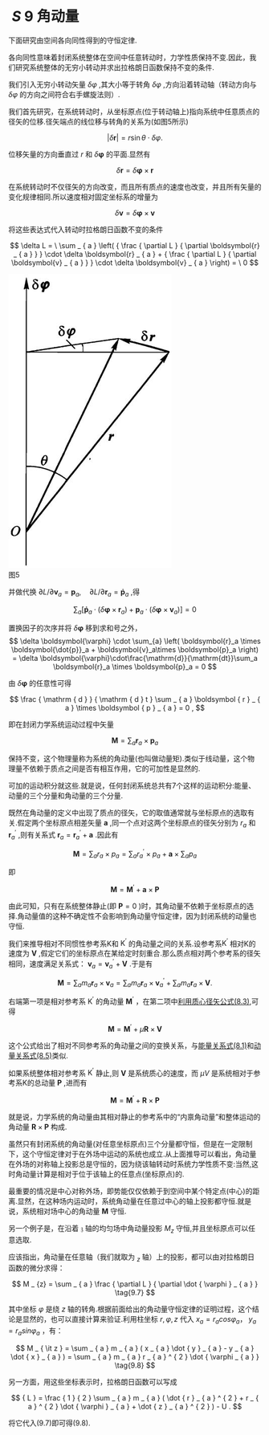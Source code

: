 # $\ S \ 9$ 角动量

下面研究由空间各向同性得到的守恒定律.

各向同性意味着封闭系统整体在空间中任意转动时，力学性质保持不变.因此，我们研究系统整体的无穷小转动并求出拉格朗日函数保持不变的条件.

我们引入无穷小转动矢量 $\delta \varphi$ ,其大小等于转角 $\delta \varphi$ ,方向沿着转动轴（转动方向与 $\delta \varphi$ 的方向之间符合右手螺旋法则）.

我们首先研究，在系统转动时，从坐标原点(位于转动轴上)指向系统中任意质点的径矢的位移.径矢端点的线位移与转角的关系为(如图5所示)

$$
| \delta \boldsymbol r | = r \sin \theta \cdot \delta \varphi .
$$

位移矢量的方向垂直过 $r$ 和 $\delta \boldsymbol { \varphi }$ 的平面.显然有

$$
\delta { \boldsymbol{r}} = \delta { \boldsymbol \varphi } \times { \boldsymbol {r} } \tag{9.1}
$$

在系统转动时不仅径矢的方向改变，而且所有质点的速度也改变，并且所有矢量的变化规律相同.所以速度相对固定坐标系的增量为

$$
\delta { \boldsymbol v } = \delta { \boldsymbol \varphi } \times { \boldsymbol v } \tag{9.2}
$$

将这些表达式代入转动时拉格朗日函数不变的条件

$$
\delta L = \ \sum _ { a } \left( { \frac { \partial L } { \partial \boldsymbol{r} _ { a } } } \cdot \delta \boldsymbol{r} _ { a } + { \frac { \partial L } { \partial \boldsymbol{v} _ { a } } } \cdot \delta \boldsymbol{v} _ { a } \right) = \ 0
$$

![](images/7d4d4406606a6b521e82b02b27ac63d0eb3409fae3b7170eb8758c95c18fe64a.jpg)  
图5

并做代换 $\partial { L } / \partial { \boldsymbol v } _ { a } = { \boldsymbol p } _ { a } , \quad \partial {  L } / \partial { \boldsymbol r } _ { a} = \boldsymbol { \dot { p } } _ { a }$ ,得

$$
\sum _ { a } \left[ { \boldsymbol { \dot { p } } } _ { a } \cdot ( \delta { \boldsymbol \varphi } \times { \boldsymbol r } _ { a } ) + { \boldsymbol p } _ { a } \cdot ( \delta { \boldsymbol \varphi } \times { \boldsymbol v } _ { a } ) \right] = 0 
$$

置换因子的次序并将 $\delta \boldsymbol { \varphi }$ 移到求和号之外，
$$
\delta \boldsymbol{\varphi} \cdot \sum_{a} \left( \boldsymbol{r}_a \times \boldsymbol{\dot{p}}_a + \boldsymbol{v}_a\times \boldsymbol{p}_a \right) = \delta \boldsymbol{\varphi}\cdot\frac{\mathrm{d}}{\mathrm{dt}}\sum_a \boldsymbol{r}_a \times \boldsymbol{p}_a = 0
$$


由 $\delta \boldsymbol { \varphi }$ 的任意性可得

$$
\frac { \mathrm { d } } { \mathrm { d } t } \sum _ { a } \boldsymbol { r } _ { a } \times \boldsymbol { p } _ { a } = 0 ,
$$

即在封闭力学系统运动过程中矢量

$$
{ \boldsymbol M } = \sum _ { a } { \boldsymbol r } _ { a } \times { \boldsymbol p } _ { a } \tag{9.3}
$$

保持不变，这个物理量称为系统的角动量(也叫做动量矩).类似于线动量，这个物理量不依赖于质点之间是否有相互作用，它的可加性是显然的.

可加的运动积分就这些.就是说，任何封闭系统总共有7个这样的运动积分:能量、动量的三个分量和角动量的三个分量.

既然在角动量的定义中出现了质点的径矢，它的取值通常就与坐标原点的选取有关.假定两个坐标原点相差矢量 $\boldsymbol { a }$ ,同一个点对这两个坐标原点的径矢分别为 $r _ { a }$ 和 $\boldsymbol { r } _ { a } ^ { \prime }$ ,则有关系式 $\boldsymbol { r } _ { a } = \boldsymbol { r } _ { a } ^ { \prime } + \boldsymbol { a }$ .因此有

$$
{ \boldsymbol {  M } } = \sum _ { a } { r _ { a } \times { p _ { a } } } = \sum _ { a } { r _ { a } ^ { \prime } \times { p _ { a } } } + { \boldsymbol { a } }  \times \sum _ { a } { p _ { a } } 
$$

即

$$
\boldsymbol { M } = \boldsymbol { M } ^ { \prime } + \boldsymbol { a } \times \boldsymbol { P } \tag{9.4}
$$

由此可知，只有在系统整体静止(即 $\boldsymbol { P } = 0$ )时，其角动量不依赖于坐标原点的选择.角动量值的这种不确定性不会影响到角动量守恒定律，因为封闭系统的动量也守恒.

我们来推导相对不同惯性参考系K和 $\mathrm { K } ^ { \prime }$ 的角动量之间的关系.设参考系$\mathrm { K } ^ { \prime }$ 相对K的速度为 $\mathbf { V }$ ,假定它们的坐标原点在某给定时刻重合.那么质点相对两个参考系的径矢相同，速度满足关系式： ${ \boldsymbol v } _ { a } = { \boldsymbol v } _ { a } ^ { \prime } + { \boldsymbol V }$ .于是有

$$
{ \boldsymbol M } = \sum _ { a } m _ { a } { \boldsymbol r } _ { a } \times { \boldsymbol v } _ { a } = \sum _ { a } m _ { a } { \boldsymbol r } _ { a } \times { \boldsymbol v } _ { a } ^ { \prime } + \sum _ { a } m _ { a } { \boldsymbol r } _ { a } \times { \boldsymbol V } .
$$

右端第一项是相对参考系 $\mathrm { K } ^ { \prime }$ 的角动量 $\boldsymbol{M} ^ { \prime }$ ，在第二项中[利用质心径矢公式(8.3)](8质心.md##Landua_dynamics_8_3),可得

$$
\boldsymbol { M } = \boldsymbol { M } ^ { \prime } + \mu \boldsymbol { R } \times \boldsymbol { V } \tag{9.5}
$$

这个公式给出了相对不同参考系的角动量之间的变换关系，与[能量关系式(8.1)](8质心.md##Landua_dynamics_8_1)和[动量关系式(8.5)](8质心.md##Landua_dynamics_8_5)类似.

如果系统整体相对参考系 $\mathrm { K } ^ { \prime }$ 静止,则 $\mathbf { V }$ 是系统质心的速度，而 $\mu { V }$ 是系统相对于参考系K的总动量 $\boldsymbol { P }$ ,进而有

$$
\boldsymbol { M } = \boldsymbol { M } ^ { \prime } + \boldsymbol { R } \times \boldsymbol { P } \tag{9.6}
$$

就是说，力学系统的角动量由其相对静止的参考系中的“内禀角动量”和整体运动的角动量 $\boldsymbol { R } \times \boldsymbol { P }$ 构成.

虽然只有封闭系统的角动量(对任意坐标原点)三个分量都守恒，但是在一定限制下，这个守恒定律对于在外场中运动的系统也成立.从上面推导可以看出，角动量在外场的对称轴上投影总是守恒的，因为绕该轴转动时系统力学性质不变:当然,这时角动量计算是相对于位于该轴上的任意点(坐标原点)的.

最重要的情况是中心对称外场，即势能仅仅依赖于到空间中某个特定点(中心)的距离.显然，在这种场内运动时，系统角动量在任意过中心的轴上投影都守恒.就是说，系统相对场中心的角动量 $\boldsymbol{M}$ 守恒.

另一个例子是，在沿着 $\mathfrak { z }$ 轴的均匀场中角动量投影 $M _ { z }$ 守恒,并且坐标原点可以任意选取.

应该指出，角动量在任意轴（我们就取为 $_ z$ 轴）上的投影，都可以由对拉格朗日函数的微分求得：

$$
M _ {z} =  \sum _ { a }  \frac { \partial L } { \partial \dot { \varphi } _ { a } } \tag{9.7}
$$

其中坐标 $\varphi$ 是绕 $z$ 轴的转角.根据前面给出的角动量守恒定律的证明过程，这个结论是显然的，也可以直接计算来验证.利用柱坐标 $r , \varphi , z$ 代入 $x _ { a } =r_a cos\varphi_a$， $y_a = r_a sin\varphi_a$ ，有：

$$
M _ { \it z } = \sum _ { a } m _ { a } ( x _ { a } \dot { y } _ { a } - y _ { a } \dot { x } _ { a } ) = \sum _ { a } m _ { a } r _ { a } ^ { 2 } \dot { \varphi _ { a } } \tag{9.8}
$$

另一方面，用这些坐标表示时，拉格朗日函数可以写成

$$
{  L } = \frac { 1 } { 2 } \sum _ { a } m _ { a } ( \dot { r } _ { a } ^ { 2 } + r _ { a } ^ { 2 } \dot { \varphi } _ { a } + \dot { z } _ { a } ^ { 2 } ) - U .
$$

将它代入(9.7)即可得(9.8).
